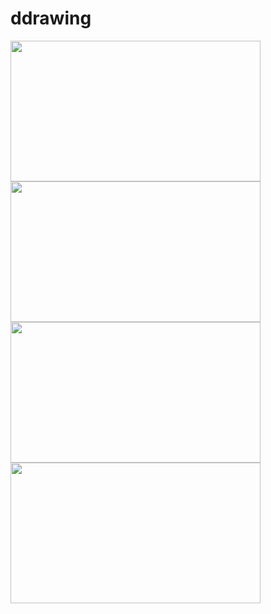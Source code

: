 # ddrawing

<img src="https://user-images.githubusercontent.com/53355258/149602526-54d16cc0-8933-46c2-87e4-4bbc3785161b.gif" width="400" height="225" /> <img src="https://user-images.githubusercontent.com/53355258/149602606-43c3ffda-c367-4f99-8ab3-f3c1248ba2b7.gif" width="400" height="225" />
<img src="https://user-images.githubusercontent.com/53355258/149602227-7b639d48-425c-448e-bbfc-3127b74a0c16.gif" width="400" height="225" /> <img src="https://user-images.githubusercontent.com/53355258/149602257-7d41a0e7-9f50-4e1f-9d44-eb0ce616ae20.png" width="400" height="225" />
